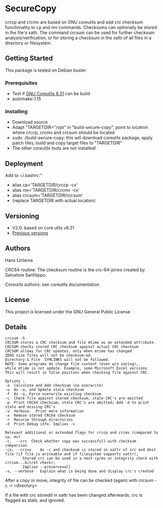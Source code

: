 # SecureCopy

crccp and crcmv are based on GNU coreutils and add crc checksum functionality to cp and mv commands. 
Checksums can optionally be stored in the file's xattr. 
The command crcsum can be used for further checksum analysis/verification, or for storing a checksum in the xattr of all files in a directory or filesystem.


## Getting Started

This package is tested on Debian buster

### Prerequisites

* Test if [GNU Coreutils 8.31](https://ftp.gnu.org/gnu/coreutils/coreutils-8.31.tar.xz) can be build 
* automake-1.15

### Installing

* Download source
* Adapt "TARGETDIR="/opt" in "build-secure-copy", point to location where crccp, crcmv and crcsum should be located
* sudo ./build-secure-copy: this will download coreutils package, apply patch files, build and copy target files to "TARGETDIR"
* The other coreutils tools are not installed!

## Deployment

Add to ~/.bashrc:"
* alias cp='TARGETDIR/crccp -cx'
* alias mv='TARGETDIR/crcmv -cx'
* alias crcsum='TARGETDIR/crcsum'
* (replace TARGETDIR with actual location)


## Versioning
* V2.0: based on core utils v8.31 
* [Previous versions](https://sourceforge.net/projects/crcsum/https://sourceforge.net/projects/crcsum/)

## Authors

Hans IJntema

CRC64 routine:
The checksum routine is the crc-64-jones created by Salvatore Sanfilippo.

Coreutils authors: see coreutils documentation.

## License

This project is licensed under the GNU General Public License

## Details

```
crcsum -h
CRCSUM stores a CRC checksum and file mtime as an extended attribute.
CRCSUM checks stored CRC checksum against actual CRC checksum
CRCSUM allows for CRC updates, only when mtime has changed
ZERO size files will not be checksum-ed.
Directory & File  SYMLINKS will not be followed.
NOTE: Some programs do change file content (even w/o saving),
while mtime is not update. Example, some Microsoft Excel versions
This will result in false positves when checking file against CRC.
```

```
Options :
-a  Calculate and Add checksum (no overwrite)
-u  As -a, and Update stale checksum
-f  As -a, Force overwrite existing checksum
-c  Check file against stored checksum; stale CRC's are omitted
-p  Print CRC64 checksum; stale CRC's are omitted; Add -d to print stale and missing CRC's
-v  Verbose.  Print more information
-x  Remove stored CRC64 checksum
-r  Recurse through directories
-d  Print Debug info. Implies -v
```

```
Relevant additional or extended flags for crccp and crcmv (compared to cp, mv)
-c,  --crc	Check whether copy was successfull with checksum comparison
-cx, --crc=x	As -c and checksum is stored in xattr of src and dest file (if file is writeable and if filesystem supports xattr); 
		Stored crc can be used in a next cp/mv or integrity check with crcsum...bitrot check); 
		Implies --preserve=all
-v, --verbose	Explain what is being done and display crc's created
```
After a copy or move, integrity of file can be checked (again) with crcsum -c -r \<directory\>

If a file with crc storedd in xattr has been changed afterwards, crc is flagged as stale, and ignored.
